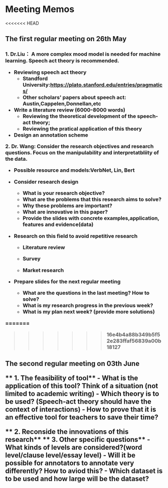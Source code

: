 # Meeting Memos

<<<<<<< HEAD
<h2> The first regular meeting on 26th May
  <h3>
    1. Dr.Liu： A more complex mood model is needed for machine learning. Speech act theory is recommended. 

- **Reviewing speech act theory** 
  - Standford University:https://plato.stanford.edu/entries/pragmatics/
  - Other scholars' papers about speech act: Austin,Cappelen,Donnellan,etc
- **Write a literature review (6000-8000 words)**
  - Reviewing the theoretical development of the speech-act theory;
  - Reviewing the pratical application of this theory
- **Design an annotation scheme**



**2. Dr. Wang: Consider the research objectives and research questions. Focus on the manipulability and interpretatbliity of the data.**

- **Possible resource and models:VerbNet, Lin, Bert**

- **Consider research design**

  - What is your research objective?
  - What are the problems that this research aims to solve?
  - Why these problems are important?
  - What are innovative in this paper?
  - Provide the slides with concrete examples,application, features and evidence(data) 

- **Research on this field to avoid repetitive research**

  - Literature review

  - Survey

  - Market research

- **Prepare slides for the next regular meeting**

    - What are the questions in the last meeting? How to solve? 
    -  What is my research progress in the previous week? 
    - What is my plan next week? (provide more solutions)

=======
>>>>>>> 16e4b4a88b349b5f52e283ffaf56839a00b18127
  
<h2> The second regular meeting on 03th June
  
  ** 1. The feasibility of tool**
       - What is the application of this tool? Think of a situation (not limited to academic writing)
       - Which theory is to be used? (Speech-act theory should have the context of interactions)
       - How to prove that it is an effective tool for teachers to save their time?
  
  ** 2. Reconside the innovations of this research**
  ** 3. Other specific questions**
       - What kinds of levels are considered?(word level/clause level/essay level)
       - Will it be possible for annotators to annotate very differently? How to aviod this?
       - Which dataset is to be used and how large will be the dataset?

  

  

  ​    

​    


    

  

 











